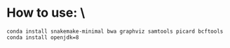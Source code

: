 # How to use: \\

`conda install snakemake-minimal bwa graphviz samtools picard bcftools`
`conda install openjdk=8`
